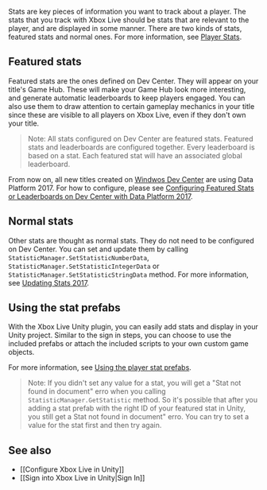 Stats are key pieces of information you want to track about a player. The stats that you track with Xbox Live should be stats that are relevant to the player, and are displayed in some manner. There are two kinds of stats, featured stats and normal ones. For more information, see [Player Stats](https://docs.microsoft.com/windows/uwp/xbox-live/leaderboards-and-stats-2017/player-stats).

## Featured stats
Featured stats are the ones defined on Dev Center. They will appear on your title's Game Hub. These will make your Game Hub look more interesting, and generate automatic leaderboards to keep players engaged. You can also use them to draw attention to certain gameplay mechanics in your title since these are visible to all players on Xbox Live, even if they don't own your title.

> Note: All stats configured on Dev Center are featured stats. Featured stats and leaderboards are configured together. Every leaderboard is based on a stat. Each featured stat will have an associated global leaderboard.

From now on, all new titles created on [Windwos Dev Center](https://dev.windows.com/) are using Data Platform 2017. For how to configure, please see [Configuring Featured Stats or Leaderboards on Dev Center with Data Platform 2017](https://docs.microsoft.com/windows/uwp/xbox-live/leaderboards-and-stats-2017/player-stats-configure-2017).

## Normal stats
Other stats are thought as normal stats. They do not need to be configured on Dev Center. You can set and update them by calling `StatisticManager.SetStatisticNumberData`, `StatisticManager.SetStatisticIntegerData` or `StatisticManager.SetStatisticStringData` method. For more information, see [Updating Stats 2017](https://docs.microsoft.com/windows/uwp/xbox-live/leaderboards-and-stats-2017/player-stats-updating).

## Using the stat prefabs
With the Xbox Live Unity plugin, you can easily add stats and display in your Unity project. Similar to the sign in steps, you can choose to use the included prefabs or attach the included scripts to your own custom game objects.

For more information, see [Using the player stat prefabs](https://docs.microsoft.com/windows/uwp/xbox-live/get-started-with-creators/add-stats-and-leaderboards-in-unity#using-the-player-stat-prefabs).

> Note: If you didn't set any value for a stat, you will get a "Stat not found in document" erro when you calling `StatisticManager.GetStatistic` method. So it's possible that after you adding a stat prefab with the right ID of your featured stat in Unity, you still get a Stat not found in document" erro. You can try to set a value for the stat first and then try again.

## See also

* [[Configure Xbox Live in Unity]]
* [[Sign into Xbox Live in Unity|Sign In]]
